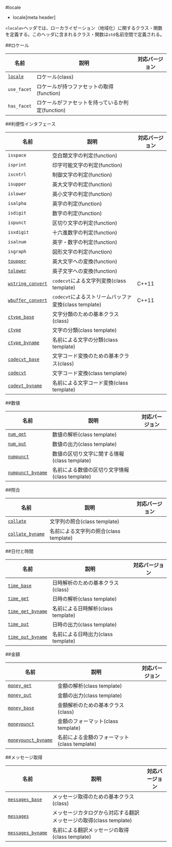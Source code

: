 #locale
* locale[meta header]

`<locale>`ヘッダでは、ローカライゼーション（地域化）に関するクラス・関数を定義する。このヘッダに含まれるクラス・関数は`std`名前空間で定義される。


##ロケール

| 名前 | 説明 | 対応バージョン |
|--------------------------------|-----------------------------|-------|
| [`locale`](locale/locale.md) | ロケール(class) | |
| `use_facet` | ロケールが持つファセットの取得(function) | |
| `has_facet` | ロケールがファセットを持っているか判定(function) | |


##利便性インタフェース

| 名前 | 説明 | 対応バージョン |
|--------------------------------|-----------------------------|-------|
| `isspace` | 空白類文字の判定(function) | |
| `isprint` | 印字可能文字の判定(function) | |
| `iscntrl` | 制御文字の判定(function) | |
| `isupper` | 英大文字の判定(function) | |
| `islower` | 英小文字の判定(function) | |
| `isalpha` | 英字の判定(function) | |
| `isdigit` | 数字の判定(function) | |
| `ispunct` | 区切り文字の判定(function) | |
| `isxdigit` | 十六進数字の判定(function) | |
| `isalnum` | 英字・数字の判定(function) | |
| `isgraph` | 図形文字の判定(function) | |
| [`toupper`](locale/toupper.md) | 英大文字への変換(function) | |
| [`tolower`](locale/tolower.md) | 英子文字への変換(function) | |
| [`wstring_convert`](locale/wstring_convert.md) | `codecvt`による文字列変換(class template) | C++11 |
| [`wbuffer_convert`](locale/wbuffer_convert.md) | `codecvt`によるストリームバッファ変換(class template) | C++11 |
| [`ctype_base`](locale/ctype_base.md) | 文字分類のための基本クラス(class) | |
| [`ctype`](locale/ctype.md) | 文字の分類(class template) | |
| [`ctype_byname`](locale/ctype_byname.md) | 名前による文字の分類(class template) | |
| [`codecvt_base`](locale/codecvt_base.md) | 文字コード変換のための基本クラス(class) | |
| [`codecvt`](locale/codecvt.md) | 文字コード変換(class template) | |
| [`codevt_byname`](locale/codecvt_byname.md) | 名前による文字コード変換(class template) | |


##数値

| 名前 | 説明 | 対応バージョン |
|------------------------------------|----------------------------|-------|
| [`num_get`](locale/num_get.md)   | 数値の解析(class template) | |
| [`num_put`](locale/num_put.md)   | 数値の出力(class template) | |
| [`numpunct`](locale/numpunct.md) | 数値の区切り文字に関する情報(class template) | |
| [`numpunct_byname`](locale/numpunct_byname.md) | 名前による数値の区切り文字情報(class template) | |


##照合

| 名前 | 説明 | 対応バージョン |
|------------------------------------|----------------------------|-------|
| [`collate`](locale/collate.md) | 文字列の照合(class template) | |
| [`collate_byname`](locale/collate_byname.md) | 名前による文字列の照合(class template) | |


##日付と時間

| 名前 | 説明 | 対応バージョン |
|--------------------------------------------------|----------------------------|-------|
| [`time_base`](locale/time_base.md)             | 日時解析のための基本クラス(class) | |
| [`time_get`](locale/time_get.md)               | 日時の解析(class template) | |
| [`time_get_byname`](locale/time_get_byname.md) | 名前による日時解析(class template) | |
| [`time_put`](locale/time_put.md)               | 日時の出力(class template) | |
| [`time_put_byname`](locale/time_put_byname.md) | 名前による日時出力(class template) | |


##金額

| 名前 | 説明 | 対応バージョン |
|--------------------------------------------------|----------------------------|-------|
| [`money_get`](locale/money_get.md) | 金額の解析(class template) | |
| [`money_put`](locale/money_put.md) | 金額の出力(class template) | |
| [`money_base`](locale/money_base.md) | 金額解析のための基本クラス(class) | |
| [`moneypunct`](locale/moneypunct.md) | 金額のフォーマット(class template) | |
| [`moneypunct_byname`](locale/moneypunct_byname.md) | 名前による金額のフォーマット(class template) | |


##メッセージ取得

| 名前 | 説明 | 対応バージョン |
|--------------------------------------------------|----------------------------|-------|
| [`messages_base`](locale/messages_base.md) | メッセージ取得のための基本クラス(class) | |
| [`messages`](locale/messages.md) | メッセージカタログから対応する翻訳メッセージの取得(class template) | |
| [`messages_byname`](locale/messages_byname.md) | 名前による翻訳メッセージの取得(class template) | |



